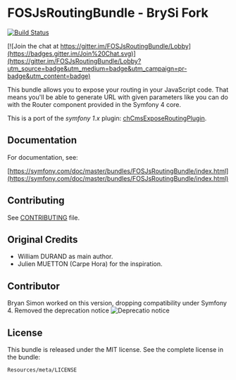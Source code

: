 FOSJsRoutingBundle - BrySi Fork
==================

[![Build Status](https://travis-ci.org/BrySi/FOSJsRoutingBundle.svg?branch=master)](https://travis-ci.org/BrySi/FOSJsRoutingBundle)

[![Join the chat at https://gitter.im/FOSJsRoutingBundle/Lobby](https://badges.gitter.im/Join%20Chat.svg)](https://gitter.im/FOSJsRoutingBundle/Lobby?utm_source=badge&utm_medium=badge&utm_campaign=pr-badge&utm_content=badge)

This bundle allows you to expose your routing in your JavaScript code.
That means you'll be able to generate URL with given parameters like you can do with the Router component provided in the Symfony 4 core.

This is a port of the _symfony 1.x_ plugin: [chCmsExposeRoutingPlugin](https://github.com/themouette/chCmsExposeRoutingPlugin).

Documentation
-------------

For documentation, see:

[https://symfony.com/doc/master/bundles/FOSJsRoutingBundle/index.html](https://symfony.com/doc/master/bundles/FOSJsRoutingBundle/index.html)

Contributing
------------

See
[CONTRIBUTING](https://github.com/BrySi/FOSJsRoutingBundle/blob/master/CONTRIBUTING.md)
file.

Original Credits
----------------

* William DURAND as main author.
* Julien MUETTON (Carpe Hora) for the inspiration.

Contributor
------------

Bryan Simon worked on this version, dropping compatibility under Symfony 4.
Removed the deprecation notice 
![Deprecatio notice](https://screenshotscdn.firefoxusercontent.com/images/8cf309a3-e39d-436c-8bee-c9284cb8fcad.png)

License
-------

This bundle is released under the MIT license. See the complete license in the
bundle:

    Resources/meta/LICENSE
